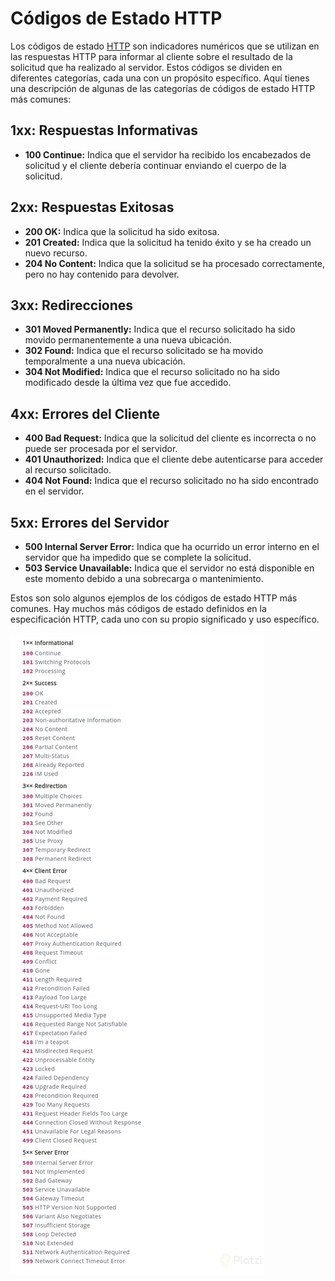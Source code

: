 # Códigos de Estado HTTP

Los códigos de estado [HTTP](HTTP.md) son indicadores numéricos que se utilizan en las respuestas HTTP para informar al cliente sobre el resultado de la solicitud que ha realizado al servidor. Estos códigos se dividen en diferentes categorías, cada una con un propósito específico. Aquí tienes una descripción de algunas de las categorías de códigos de estado HTTP más comunes:

## 1xx: Respuestas Informativas

- **100 Continue:** Indica que el servidor ha recibido los encabezados de solicitud y el cliente debería continuar enviando el cuerpo de la solicitud.

## 2xx: Respuestas Exitosas

- **200 OK:** Indica que la solicitud ha sido exitosa.
- **201 Created:** Indica que la solicitud ha tenido éxito y se ha creado un nuevo recurso.
- **204 No Content:** Indica que la solicitud se ha procesado correctamente, pero no hay contenido para devolver.

## 3xx: Redirecciones

- **301 Moved Permanently:** Indica que el recurso solicitado ha sido movido permanentemente a una nueva ubicación.
- **302 Found:** Indica que el recurso solicitado se ha movido temporalmente a una nueva ubicación.
- **304 Not Modified:** Indica que el recurso solicitado no ha sido modificado desde la última vez que fue accedido.

## 4xx: Errores del Cliente

- **400 Bad Request:** Indica que la solicitud del cliente es incorrecta o no puede ser procesada por el servidor.
- **401 Unauthorized:** Indica que el cliente debe autenticarse para acceder al recurso solicitado.
- **404 Not Found:** Indica que el recurso solicitado no ha sido encontrado en el servidor.

## 5xx: Errores del Servidor

- **500 Internal Server Error:** Indica que ha ocurrido un error interno en el servidor que ha impedido que se complete la solicitud.
- **503 Service Unavailable:** Indica que el servidor no está disponible en este momento debido a una sobrecarga o mantenimiento.

Estos son solo algunos ejemplos de los códigos de estado HTTP más comunes. Hay muchos más códigos de estado definidos en la especificación HTTP, cada uno con su propio significado y uso específico.

![Pasted image 20240602172301](ANEXOS/Pasted%20image%2020240602172301.png)